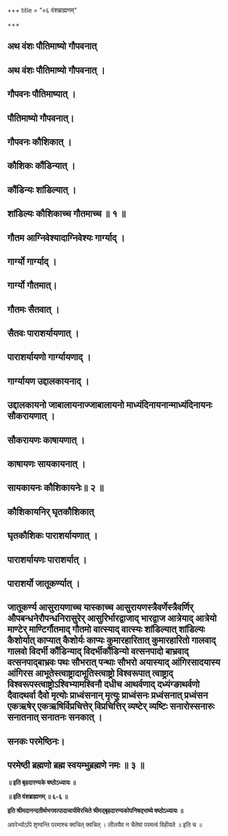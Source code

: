+++
title = "०६ वंशब्राह्मणम्"

+++


## अथ वंशः पौतिमाष्यो गौपवनात्

## अथ वंशः पौतिमाष्यो गौपवनात् ।

## गौपवनः पौतिमाष्यात् ।

## पौतिमाष्यो गौपवनात्।

## गौपवनः कौशिकात् ।

## कौशिकः कौंडिन्यात् ।

## कौंडिन्यः शांडिल्यात् ।

## शांडिल्यः कौशिकाच्च गौतमाच्च ॥ १ ॥

## गौतम आग्निवेश्यादाग्निवेश्यः गार्ग्याद् ।

## गार्ग्यो गार्ग्याद् ।

## गार्ग्यो गौतमात्।

## गौतमः सैतवात् ।

## सैतवः पाराशर्यायणात् ।

## पाराशर्यायणो गार्ग्यायणाद् ।

## गार्ग्यायण उद्दालकायनाद् ।

## उद्दालकायनो जाबालायनाज्जाबालायनो माध्यंदिनायनान्माध्यंदिनायनः सौकरायणात् ।

## सौकरायणः काषायणात् ।

## काषायणः सायकायनात् ।

## सायकायनः कौशिकायनेः॥ २ ॥

## कौशिकायनिर् घृतकौशिकात्

## घृतकौशिकः पाराशर्यायणात् ।

## पाराशर्यायणः पाराशर्यात् ।

## पाराशर्यो जातूकर्ण्यात् ।

## जातूकर्ण्य आसुरायणाच्च यास्काच्च आसुरायणस्त्रैवर्णेस्त्रैवर्णिर् औपबन्धनेरौपन्धनिरासुरेर् आसुरिर्भारद्वाजाद् भारद्वाज आत्रेयाद् आत्रेयो माण्टेर् माण्टिर्गौतमाद् गौतमो वात्स्याद् वात्स्यः शांडिल्यात् शांडिल्यः कैशोर्यात् काप्यात् कैशोर्यः काप्यः कुमारहारितात् कुमारहारितो गालवाद् गालवो विदर्भी कौंडिन्याद् विदर्भीकौंडिन्यो वत्सनपादो बाभ्रवाद् वत्सनपाद्बाभ्रवः पथः सौभरात् पन्थाः सौभरो अयास्याद् आंगिरसादयास्य आंगिरस आभूतेस्त्वाष्ट्रादाभूतिस्त्वाष्ट्रो विश्वरूपात् त्वाष्ट्राद् विश्वरूपस्त्वाष्ट्रोऽश्विभ्यामश्विनौ दधीच आथर्वणाद् दध्यंग्ङाथर्वणो दैवादथर्वा दैवो मृत्योः प्राध्वंसनान् मृत्युः प्राध्वंसनः प्रध्वंसनात् प्रध्वंसन एकऋषेर् एकऋषिर्विप्रचित्तेर् विप्रचित्तिर् व्यष्टेर् व्यष्टिः सनारोस्सनारुः सनातनात् सनातनः सनकात् ।

## सनकः परमेष्ठिनः।

## परमेष्ठी ब्रह्मणो ब्रह्म स्वयम्भुब्रह्मणे नमः ॥ ३ ॥

**॥ इति बृहदारण्यके षष्ठोऽध्यायः ॥**

**॥ इति वंशब्राह्मणम् ॥ ६-६ ॥**

**इति श्रीमदानन्दतीर्थभगवत्पादाचार्यविरचिते श्रीमद्बृहदारण्यकोपनिषद्भाष्ये षष्ठोऽध्यायः ॥**

अवरेभ्योऽपि शृण्वन्ति परमाश्च क्वचित् क्वचित् । लीलयैव न चैतेषां परमत्वं विहीयते ॥ इति च ॥

